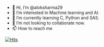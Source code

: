 - 👋 Hi, I’m @aloksharma29
- 👀 I’m interested in Machine learning and AI.
- 🌱 I’m currently learning C, Python and SAS.
- 💞️ I’m not looking to collaborate now.
- 📫 How to reach me <wait for it>


[![Hits](https://hits.seeyoufarm.com/api/count/incr/badge.svg?url=https%3A%2F%2Fgithub.com%2Faloksharma29&count_bg=%2379C83D&title_bg=%23555555&icon=zalando.svg&icon_color=%23E7E7E7&title=hits&edge_flat=false)](https://hits.seeyoufarm.com)


<!---
aloksharma29/aloksharma29 is a ✨ special ✨ repository because its `README.md` (this file) appears on your GitHub profile.
You can click the Preview link to take a look at your changes.
alok
--->
